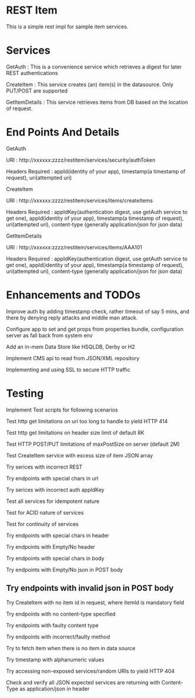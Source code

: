 REST Item
========

This is a simple rest impl for sample item services.

Services
========

GetAuth : This is a convenience service which retrieves a digest for later REST authentications

CreateItem : This service creates (an) item(s) in the datasource. Only PUT/POST are supported

GetItemDetails : This service retrieves items from DB based on the location of request. 

End Points And Details
======================

GetAuth

URI : http://xxxxxx:zzzz/restitem/services/security/authToken

Headers Required : appId(identity of your app), timestamp(a timestamp of request), uri(attempted uri)

CreateItem

URI : http://xxxxxx:zzzz/restitem/services/items/createItems

Headers Required : appIdKey(authentication digest, use getAuth service to get one), appId(identity of your app), timestamp(a timestamp of request), uri(attempted uri), content-type (generally application/json for json data)

GetItemDetails

URI : http://xxxxxx:zzzz/restitem/services/items/AAA101

Headers Required : appIdKey(authentication digest, use getAuth service to get one), appId(identity of your app), timestamp(a timestamp of request), uri(attempted uri), content-type (generally application/json for json data)

Enhancements and TODOs
======================
Improve auth by adding timestamp check, rather timeout of say 5 mins, and there by denying reply attacks and middle man attack.

Configure app to set and get props from properties bundle, configuration server as fall back from system env

Add an in-mem Data Store like HSQLDB, Derby or H2

Implement CMS api to read from JSON/XML repository

Implementing and using SSL to secure HTTP traffic

Testing
=======

Implement Test scripts for following scenarios

Test http get limitations on uri too long to handle to yield HTTP 414

Test http get limitations on header size limit of default 8K

Test HTTP POST/PUT limitations of maxPostSize on server (default 2M)

Test CreateItem service with excess size of item JSON array

Try serices with incorrect REST 

Try endpoints with special chars in url

Try serices with incorrect auth appIdKey

Test all services for idempotent nature

Test for ACID nature of services

Test for continuity of services

Try endpoints with special chars in header

Try endpoints with Empty/No header

Try endpoints with special chars in body

Try endpoints with Empty/No json in POST body

Try endpoints with invalid json in POST body
--

Try CreateItem with no item id in request, where itemId is mandatory field

Try endpoints with no content-type specified

Try endpoints with faulty content type

Try endpoints with incorrect/faulty method

Try to fetch item when there is no item in data source

Try timestamp with alphanumeric values

Try accessing non-exposed services/random URIs to yield HTTP 404

Check and verify all JSON expected services are returning with Content-Type as application/json in header